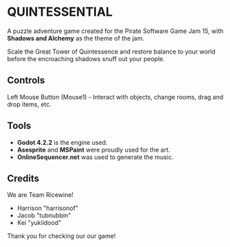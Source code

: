 ﻿# QUINTESSENTIAL

A puzzle adventure game created for the Pirate Software Game Jam 15, with **Shadows and Alchemy** as the theme of the jam.

Scale the Great Tower of Quintessence and restore balance to your world before the encroaching shadows snuff out your people.

## Controls
Left Mouse Button (Mouse1) - Interact with objects, change rooms, drag and drop items, etc.

## Tools
- **Godot 4.2.2** is the engine used.
- **Asesprite** and **MSPaint** were proudly used for the art.
- **OnlineSequencer.net** was used to generate the music.

## Credits
We are Team Ricewine!
- Harrison "harrisonof"
- Jacob "tubnubbin"
- Kei "yukiidood"

Thank you for checking our our game!
